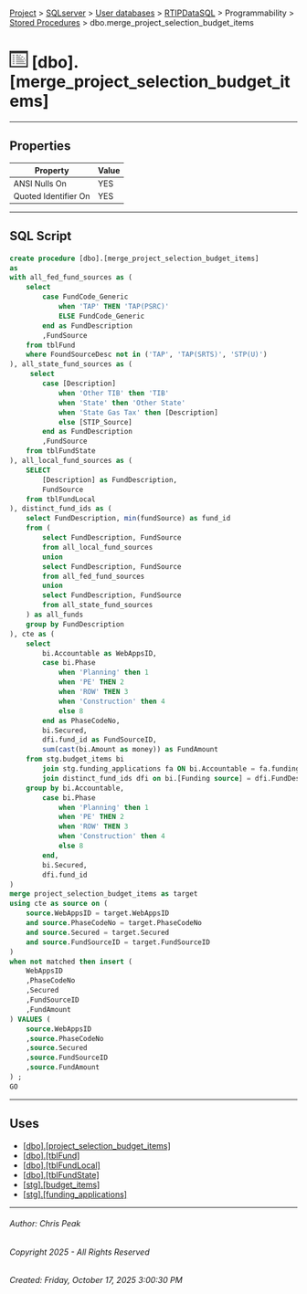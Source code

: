#### 

[Project](../../../../../index.md) > [SQLserver](../../../../index.md) > [User databases](../../../index.md) > [RTIPDataSQL](../../index.md) > Programmability > [Stored Procedures](Stored_Procedures.md) > dbo.merge_project_selection_budget_items

# ![Stored Procedures](../../../../../Images/StoredProcedure32.png) [dbo].[merge_project_selection_budget_items]

---

## <a name="#properties"></a>Properties

| Property | Value |
|---|---|
| ANSI Nulls On | YES |
| Quoted Identifier On | YES |


---

## <a name="#sqlscript"></a>SQL Script

```sql
create procedure [dbo].[merge_project_selection_budget_items]
as
with all_fed_fund_sources as (
	select 
		case FundCode_Generic
			when 'TAP' THEN 'TAP(PSRC)'
			ELSE FundCode_Generic
		end as FundDescription
		,FundSource
	from tblFund
	where FoundSourceDesc not in ('TAP', 'TAP(SRTS)', 'STP(U)')
), all_state_fund_sources as (
	 select 
		case [Description]
			when 'Other TIB' then 'TIB'
			when 'State' then 'Other State'
			when 'State Gas Tax' then [Description]
			else [STIP_Source]
		end as FundDescription
		,FundSource
	from tblFundState
), all_local_fund_sources as (
	SELECT
		[Description] as FundDescription,
		FundSource
	from tblFundLocal
), distinct_fund_ids as (
	select FundDescription, min(fundSource) as fund_id
	from (
		select FundDescription, FundSource
		from all_local_fund_sources
		union
		select FundDescription, FundSource
		from all_fed_fund_sources
		union 
		select FundDescription, FundSource
		from all_state_fund_sources
	) as all_funds
	group by FundDescription
), cte as (
	select
		bi.Accountable as WebAppsID,
		case bi.Phase
			when 'Planning' then 1
			when 'PE' THEN 2
			when 'ROW' THEN 3
			when 'Construction' then 4
			else 8
		end as PhaseCodeNo,
		bi.Secured,
		dfi.fund_id as FundSourceID,
		sum(cast(bi.Amount as money)) as FundAmount
	from stg.budget_items bi
		join stg.funding_applications fa ON bi.Accountable = fa.funding_application_id
		join distinct_fund_ids dfi on bi.[Funding source] = dfi.FundDescription
	group by bi.Accountable, 
		case bi.Phase
			when 'Planning' then 1
			when 'PE' THEN 2
			when 'ROW' THEN 3
			when 'Construction' then 4
			else 8
		end,
		bi.Secured, 
		dfi.fund_id
)
merge project_selection_budget_items as target
using cte as source on (
	source.WebAppsID = target.WebAppsID
	and source.PhaseCodeNo = target.PhaseCodeNo
	and source.Secured = target.Secured
	and source.FundSourceID = target.FundSourceID
)
when not matched then insert (
	WebAppsID
	,PhaseCodeNo
	,Secured
	,FundSourceID
	,FundAmount
) VALUES (
	source.WebAppsID
	,source.PhaseCodeNo
	,source.Secured
	,source.FundSourceID
	,source.FundAmount
) ;
GO

```


---

## <a name="#uses"></a>Uses

* [[dbo].[project_selection_budget_items]](../../Tables/dbo_project_selection_budget_items.md)
* [[dbo].[tblFund]](../../Tables/dbo_tblFund.md)
* [[dbo].[tblFundLocal]](../../Tables/dbo_tblFundLocal.md)
* [[dbo].[tblFundState]](../../Tables/dbo_tblFundState.md)
* [[stg].[budget_items]](../../Tables/stg_budget_items.md)
* [[stg].[funding_applications]](../../Tables/stg_funding_applications.md)


---

###### Author:  Chris Peak

###### Copyright 2025 - All Rights Reserved

###### Created: Friday, October 17, 2025 3:00:30 PM

